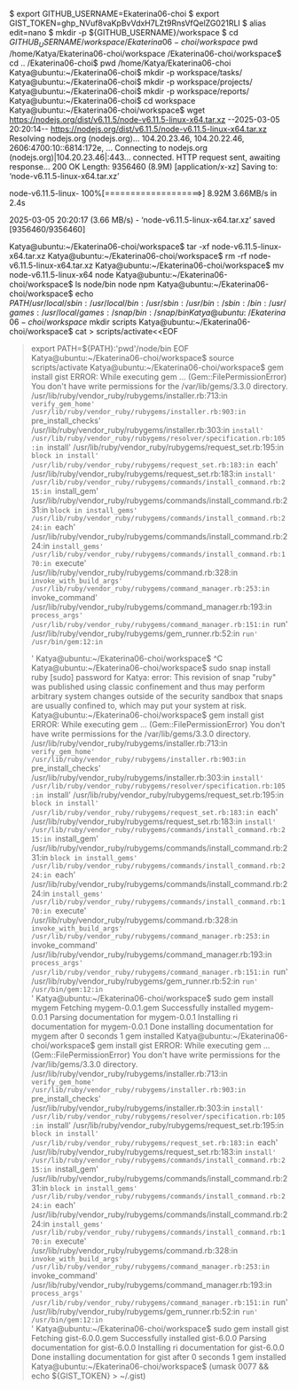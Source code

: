 $ export GITHUB_USERNAME=Ekaterina06-choi
$ export GIST_TOKEN=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
$ alias edit=nano
$ mkdir -p ${GITHUB_USERNAME}/workspace
$ cd ${GITHUB_USERNAME}/workspace
/Ekaterina06-choi/workspace$ pwd
/home/Katya/Ekaterina06-choi/workspace
/Ekaterina06-choi/workspace$ cd ..
/Ekaterina06-choi$ pwd
/home/Katya/Ekaterina06-choi
Katya@ubuntu:~/Ekaterina06-choi$ mkdir -p workspace/tasks/
Katya@ubuntu:~/Ekaterina06-choi$ mkdir -p workspace/projects/
Katya@ubuntu:~/Ekaterina06-choi$ mkdir -p workspace/reports/
Katya@ubuntu:~/Ekaterina06-choi$ cd workspace
Katya@ubuntu:~/Ekaterina06-choi/workspace$ wget https://nodejs.org/dist/v6.11.5/node-v6.11.5-linux-x64.tar.xz
--2025-03-05 20:20:14--  https://nodejs.org/dist/v6.11.5/node-v6.11.5-linux-x64.tar.xz
Resolving nodejs.org (nodejs.org)... 104.20.23.46, 104.20.22.46, 2606:4700:10::6814:172e, ...
Connecting to nodejs.org (nodejs.org)|104.20.23.46|:443... connected.
HTTP request sent, awaiting response... 200 OK
Length: 9356460 (8.9M) [application/x-xz]
Saving to: ‘node-v6.11.5-linux-x64.tar.xz’

node-v6.11.5-linux- 100%[===================>]   8.92M  3.66MB/s    in 2.4s    

2025-03-05 20:20:17 (3.66 MB/s) - ‘node-v6.11.5-linux-x64.tar.xz’ saved [9356460/9356460]

Katya@ubuntu:~/Ekaterina06-choi/workspace$ tar -xf node-v6.11.5-linux-x64.tar.xz
Katya@ubuntu:~/Ekaterina06-choi/workspace$ rm -rf node-v6.11.5-linux-x64.tar.xz
Katya@ubuntu:~/Ekaterina06-choi/workspace$ mv node-v6.11.5-linux-x64 node
Katya@ubuntu:~/Ekaterina06-choi/workspace$ ls node/bin
node  npm
Katya@ubuntu:~/Ekaterina06-choi/workspace$ echo ${PATH}
/usr/local/sbin:/usr/local/bin:/usr/sbin:/usr/bin:/sbin:/bin:/usr/games:/usr/local/games:/snap/bin:/snap/bin
Katya@ubuntu:~/Ekaterina06-choi/workspace$ mkdir scripts
Katya@ubuntu:~/Ekaterina06-choi/workspace$ cat > scripts/activate<<EOF
> export PATH=\${PATH}:'pwd'/node/bin
> EOF
Katya@ubuntu:~/Ekaterina06-choi/workspace$ source scripts/activate
Katya@ubuntu:~/Ekaterina06-choi/workspace$ gem install gist
ERROR:  While executing gem ... (Gem::FilePermissionError)
    You don't have write permissions for the /var/lib/gems/3.3.0 directory.
 /usr/lib/ruby/vendor_ruby/rubygems/installer.rb:713:in `verify_gem_home'
 /usr/lib/ruby/vendor_ruby/rubygems/installer.rb:903:in `pre_install_checks'
 /usr/lib/ruby/vendor_ruby/rubygems/installer.rb:303:in `install'
 /usr/lib/ruby/vendor_ruby/rubygems/resolver/specification.rb:105:in `install'
 /usr/lib/ruby/vendor_ruby/rubygems/request_set.rb:195:in `block in install'
 /usr/lib/ruby/vendor_ruby/rubygems/request_set.rb:183:in `each'
 /usr/lib/ruby/vendor_ruby/rubygems/request_set.rb:183:in `install'
 /usr/lib/ruby/vendor_ruby/rubygems/commands/install_command.rb:215:in `install_gem'
 /usr/lib/ruby/vendor_ruby/rubygems/commands/install_command.rb:231:in `block in install_gems'
 /usr/lib/ruby/vendor_ruby/rubygems/commands/install_command.rb:224:in `each'
 /usr/lib/ruby/vendor_ruby/rubygems/commands/install_command.rb:224:in `install_gems'
 /usr/lib/ruby/vendor_ruby/rubygems/commands/install_command.rb:170:in `execute'
 /usr/lib/ruby/vendor_ruby/rubygems/command.rb:328:in `invoke_with_build_args'
 /usr/lib/ruby/vendor_ruby/rubygems/command_manager.rb:253:in `invoke_command'
 /usr/lib/ruby/vendor_ruby/rubygems/command_manager.rb:193:in `process_args'
 /usr/lib/ruby/vendor_ruby/rubygems/command_manager.rb:151:in `run'
 /usr/lib/ruby/vendor_ruby/rubygems/gem_runner.rb:52:in `run'
 /usr/bin/gem:12:in `<main>'
Katya@ubuntu:~/Ekaterina06-choi/workspace$ ^C
Katya@ubuntu:~/Ekaterina06-choi/workspace$ sudo snap install ruby
[sudo] password for Katya: 
error: This revision of snap "ruby" was published using classic confinement and
       thus may perform arbitrary system changes outside of the security
       sandbox that snaps are usually confined to, which may put your system at
       risk.
Katya@ubuntu:~/Ekaterina06-choi/workspace$ gem install gist
ERROR:  While executing gem ... (Gem::FilePermissionError)
    You don't have write permissions for the /var/lib/gems/3.3.0 directory.
 /usr/lib/ruby/vendor_ruby/rubygems/installer.rb:713:in `verify_gem_home'
 /usr/lib/ruby/vendor_ruby/rubygems/installer.rb:903:in `pre_install_checks'
 /usr/lib/ruby/vendor_ruby/rubygems/installer.rb:303:in `install'
 /usr/lib/ruby/vendor_ruby/rubygems/resolver/specification.rb:105:in `install'
 /usr/lib/ruby/vendor_ruby/rubygems/request_set.rb:195:in `block in install'
 /usr/lib/ruby/vendor_ruby/rubygems/request_set.rb:183:in `each'
 /usr/lib/ruby/vendor_ruby/rubygems/request_set.rb:183:in `install'
 /usr/lib/ruby/vendor_ruby/rubygems/commands/install_command.rb:215:in `install_gem'
 /usr/lib/ruby/vendor_ruby/rubygems/commands/install_command.rb:231:in `block in install_gems'
 /usr/lib/ruby/vendor_ruby/rubygems/commands/install_command.rb:224:in `each'
 /usr/lib/ruby/vendor_ruby/rubygems/commands/install_command.rb:224:in `install_gems'
 /usr/lib/ruby/vendor_ruby/rubygems/commands/install_command.rb:170:in `execute'
 /usr/lib/ruby/vendor_ruby/rubygems/command.rb:328:in `invoke_with_build_args'
 /usr/lib/ruby/vendor_ruby/rubygems/command_manager.rb:253:in `invoke_command'
 /usr/lib/ruby/vendor_ruby/rubygems/command_manager.rb:193:in `process_args'
 /usr/lib/ruby/vendor_ruby/rubygems/command_manager.rb:151:in `run'
 /usr/lib/ruby/vendor_ruby/rubygems/gem_runner.rb:52:in `run'
 /usr/bin/gem:12:in `<main>'
Katya@ubuntu:~/Ekaterina06-choi/workspace$ sudo gem install mygem
Fetching mygem-0.0.1.gem
Successfully installed mygem-0.0.1
Parsing documentation for mygem-0.0.1
Installing ri documentation for mygem-0.0.1
Done installing documentation for mygem after 0 seconds
1 gem installed
Katya@ubuntu:~/Ekaterina06-choi/workspace$ gem install gist
ERROR:  While executing gem ... (Gem::FilePermissionError)
    You don't have write permissions for the /var/lib/gems/3.3.0 directory.
 /usr/lib/ruby/vendor_ruby/rubygems/installer.rb:713:in `verify_gem_home'
 /usr/lib/ruby/vendor_ruby/rubygems/installer.rb:903:in `pre_install_checks'
 /usr/lib/ruby/vendor_ruby/rubygems/installer.rb:303:in `install'
 /usr/lib/ruby/vendor_ruby/rubygems/resolver/specification.rb:105:in `install'
 /usr/lib/ruby/vendor_ruby/rubygems/request_set.rb:195:in `block in install'
 /usr/lib/ruby/vendor_ruby/rubygems/request_set.rb:183:in `each'
 /usr/lib/ruby/vendor_ruby/rubygems/request_set.rb:183:in `install'
 /usr/lib/ruby/vendor_ruby/rubygems/commands/install_command.rb:215:in `install_gem'
 /usr/lib/ruby/vendor_ruby/rubygems/commands/install_command.rb:231:in `block in install_gems'
 /usr/lib/ruby/vendor_ruby/rubygems/commands/install_command.rb:224:in `each'
 /usr/lib/ruby/vendor_ruby/rubygems/commands/install_command.rb:224:in `install_gems'
 /usr/lib/ruby/vendor_ruby/rubygems/commands/install_command.rb:170:in `execute'
 /usr/lib/ruby/vendor_ruby/rubygems/command.rb:328:in `invoke_with_build_args'
 /usr/lib/ruby/vendor_ruby/rubygems/command_manager.rb:253:in `invoke_command'
 /usr/lib/ruby/vendor_ruby/rubygems/command_manager.rb:193:in `process_args'
 /usr/lib/ruby/vendor_ruby/rubygems/command_manager.rb:151:in `run'
 /usr/lib/ruby/vendor_ruby/rubygems/gem_runner.rb:52:in `run'
 /usr/bin/gem:12:in `<main>'
Katya@ubuntu:~/Ekaterina06-choi/workspace$ sudo gem install gist
Fetching gist-6.0.0.gem
Successfully installed gist-6.0.0
Parsing documentation for gist-6.0.0
Installing ri documentation for gist-6.0.0
Done installing documentation for gist after 0 seconds
1 gem installed
Katya@ubuntu:~/Ekaterina06-choi/workspace$ (umask 0077 && echo ${GIST_TOKEN} > ~/.gist)
